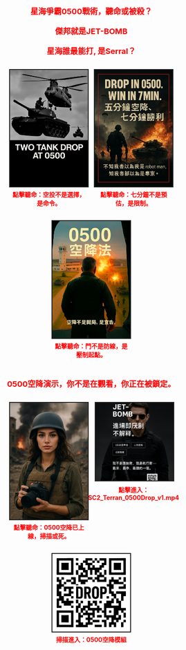 <p class="tactical-header">星海爭霸0500戰術，聽命或被殺？</p>
<p class="tactical-header">傑邦就是JET-BOMB</p>
<p class="tactical-header">星海誰最能打, 是Serral？</p>
<div class="image-row">
  <div class="module-block">
    <img src="assets/images/drop_tank.jpg" alt="Drop Tank" class="module" onclick="document.getElementById('voice1').play()">
    <p class="voice-hint">點擊聽命：空投不是選擇，是命令。</p>
    <audio id="voice1" src="assets/audio/tank_drop_story.mp3"></audio>
  </div>
  <div class="module-block">
    <img src="assets/images/win_7min.jpg" alt="Win in 7min" class="module" onclick="document.getElementById('voice2').play()">
    <p class="voice-hint">點擊聽命：七分鐘不是預估，是限制。</p>
    <audio id="voice2" src="assets/audio/win_7min_story.mp3"></audio>
  </div>
  <div class="module-block">
    <img src="assets/images/fight_door.jpg" alt="Fight Door" class="module" onclick="document.getElementById('voice3').play()">
    <p class="voice-hint">點擊聽命：門不是防線，是壓制起點。</p>
    <audio id="voice3" src="assets/audio/fight_door_story.mp3"></audio>
  </div>
</div>

<p class="tactical-header">0500空降演示，你不是在觀看，你正在被鎖定。</p>

<div class="image-row">
  <div class="module-block">
    <img src="assets/images/angelababy_avatar.png" alt="特派員(燄影) 戰地導引" class="module" onclick="document.getElementById('voice4').play()">
    <p class="voice-hint">點擊聽命：0500空降已上線，掃描或死。</p>
    <audio id="voice4" src="assets/audio/angelababy_drop_command.mp3"></audio>
  </div>
  <div class="module-block">
    <a href="https://drive.google.com/file/d/1XOIP_45C8_SkxJdq6c9JZvI1b5V9PDK_/view?usp=sharing" target="_blank">
      <img src="assets/images/drop_video_cover.png" alt="0500 Drop Video" class="module">
    </a>
    <p class="voice-hint">點擊進入：SC2_Terran_0500Drop_v1.mp4</p>
  </div>
  <div class="module-block">
    <img src="assets/images/qr_drop.png" alt="QR Code" class="module">
    <p class="voice-hint">掃描進入：0500空降模組</p>
  </div>
</div>

<style>
.tactical-header {
  font-size: 18px;
  color: #ff0000;
  text-align: center;
  font-weight: bold;
  margin-bottom: 20px;
}

.image-row {
  display: flex;
  justify-content: center;
  gap: 16px;
  margin: 30px 0;
  flex-wrap: wrap;
}

.module-block {
  display: flex;
  flex-direction: column;
  align-items: center;
  max-width: 180px;
}

img.module {
  width: 100%;
  height: auto;
  border: 2px solid #222;
  cursor: pointer;
  transition: border 0.2s ease;
}

img.module:hover {
  border-color: #ff0000;
}

.voice-hint {
  font-size: 14px;
  color: #ff0000;
  margin-top: 6px;
  text-align: center;
  font-weight: bold;
}

@media screen and (max-width: 600px) {
  .module-block {
    max-width: 100%;
  }
  img.module {
    max-width: 80vw;
  }
}

</style>


